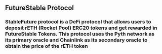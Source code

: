 ## FutureStable Protocol

### StableFuture protocol is a DeFi protocol that allows users to deposit rETH (Rocket Pool) ERC20 tokens and get rewarded in FutureStable Tokens. This protocol uses the Pyth network as its primary oracle and Chainlink as its secondary oracle to obtain the price of the rETH token